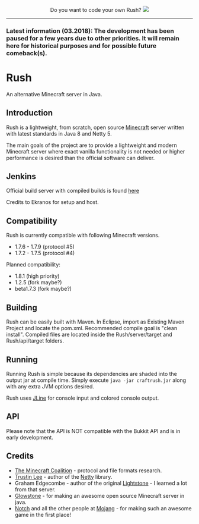 <p align="center">
  Do you want to code your own Rush?
  <a href="https://mineacademy.org/gh-join">
    <img src="https://i.imgur.com/SuIyaDV.png" />
  </a>
</p>

---

### Latest information (03.2018): The development has been paused for a few years due to other priorities. It will remain here for historical purposes and for possible future comeback(s).

Rush
====

An alternative Minecraft server in Java.

Introduction
------------

Rush is a lightweight, from scratch, open source
[Minecraft](http://minecraft.net) server written with latest standards in Java 8 and Netty 5.

The main goals of the project are to provide a lightweight and modern Minecraft server 
where exact vanilla functionality is not needed or higher performance is 
desired than the official software can deliver.

Jenkins
-------

Official build server with compiled builds is found [here](https://ci.ekranos.me/job/Rush/)

Credits to Ekranos for setup and host.

Compatibility
-------------

Rush is currently compatible with following Minecraft versions.
* 1.7.6 - 1.7.9 (protocol #5)
* 1.7.2 - 1.7.5 (protocol #4)

Planned compatibility:
* 1.8.1 (high priority)
* 1.2.5 (fork maybe?)
* beta1.7.3 (fork maybe?)

Building
--------

Rush can be easily built with Maven.
In Eclipse, import as Existing Maven Project and locate the pom.xml.
Recommended compile goal is "clean install".
Compiled files are located inside the Rush/server/target and Rush/api/target folders.


Running
-------

Running Rush is simple because its dependencies are shaded into the output
jar at compile time. Simply execute `java -jar craftrush.jar` along with any
extra JVM options desired.

Rush uses [JLine](http://jline.sf.net) for console input and colored
console output. 

API
---

Please note that the API is NOT compatible with the Bukkit API and is in early development.


Credits
-------

 * [The Minecraft Coalition](http://wiki.vg/wiki) - protocol and file formats
   research.
 * [Trustin Lee](http://gleamynode.net) - author of the
   [Netty](http://jboss.org/netty) library.
 * Graham Edgecombe - author of the original
   [Lightstone](https://github.com/grahamedgecombe/lightstone) - I learned a lot from that server.
 * [Glowstone](https://github.com/SpaceManiac/Glowstone) - for making an awesome open source Minecraft server in java.
 * [Notch](http://mojang.com/notch) and all the other people at
   [Mojang](http://mojang.com) - for making such an awesome game in the first
   place!
